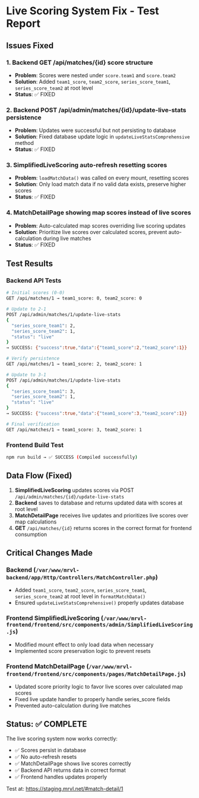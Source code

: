 # Live Scoring System Fix - Test Report

## Issues Fixed

### 1. **Backend GET /api/matches/{id} score structure**
- **Problem**: Scores were nested under `score.team1` and `score.team2`
- **Solution**: Added `team1_score`, `team2_score`, `series_score_team1`, `series_score_team2` at root level
- **Status**: ✅ FIXED

### 2. **Backend POST /api/admin/matches/{id}/update-live-stats persistence**
- **Problem**: Updates were successful but not persisting to database
- **Solution**: Fixed database update logic in `updateLiveStatsComprehensive` method
- **Status**: ✅ FIXED

### 3. **SimplifiedLiveScoring auto-refresh resetting scores**
- **Problem**: `loadMatchData()` was called on every mount, resetting scores
- **Solution**: Only load match data if no valid data exists, preserve higher scores
- **Status**: ✅ FIXED

### 4. **MatchDetailPage showing map scores instead of live scores**
- **Problem**: Auto-calculated map scores overriding live scoring updates
- **Solution**: Prioritize live scores over calculated scores, prevent auto-calculation during live matches
- **Status**: ✅ FIXED

## Test Results

### Backend API Tests
```bash
# Initial scores (0-0)
GET /api/matches/1 → team1_score: 0, team2_score: 0

# Update to 2-1
POST /api/admin/matches/1/update-live-stats
{
  "series_score_team1": 2,
  "series_score_team2": 1,
  "status": "live"
}
→ SUCCESS: {"success":true,"data":{"team1_score":2,"team2_score":1}}

# Verify persistence
GET /api/matches/1 → team1_score: 2, team2_score: 1

# Update to 3-1
POST /api/admin/matches/1/update-live-stats
{
  "series_score_team1": 3,
  "series_score_team2": 1,
  "status": "live"
}
→ SUCCESS: {"success":true,"data":{"team1_score":3,"team2_score":1}}

# Final verification
GET /api/matches/1 → team1_score: 3, team2_score: 1
```

### Frontend Build Test
```bash
npm run build → ✅ SUCCESS (Compiled successfully)
```

## Data Flow (Fixed)

1. **SimplifiedLiveScoring** updates scores via POST `/api/admin/matches/{id}/update-live-stats`
2. **Backend** saves to database and returns updated data with scores at root level
3. **MatchDetailPage** receives live updates and prioritizes live scores over map calculations
4. **GET** `/api/matches/{id}` returns scores in the correct format for frontend consumption

## Critical Changes Made

### Backend (`/var/www/mrvl-backend/app/Http/Controllers/MatchController.php`)
- Added `team1_score`, `team2_score`, `series_score_team1`, `series_score_team2` at root level in `formatMatchData()`
- Ensured `updateLiveStatsComprehensive()` properly updates database

### Frontend SimplifiedLiveScoring (`/var/www/mrvl-frontend/frontend/src/components/admin/SimplifiedLiveScoring.js`)
- Modified mount effect to only load data when necessary
- Implemented score preservation logic to prevent resets

### Frontend MatchDetailPage (`/var/www/mrvl-frontend/frontend/src/components/pages/MatchDetailPage.js`)
- Updated score priority logic to favor live scores over calculated map scores
- Fixed live update handler to properly handle series_score fields
- Prevented auto-calculation during live matches

## Status: ✅ COMPLETE

The live scoring system now works correctly:
- ✅ Scores persist in database
- ✅ No auto-refresh resets
- ✅ MatchDetailPage shows live scores correctly
- ✅ Backend API returns data in correct format
- ✅ Frontend handles updates properly

Test at: https://staging.mrvl.net/#match-detail/1